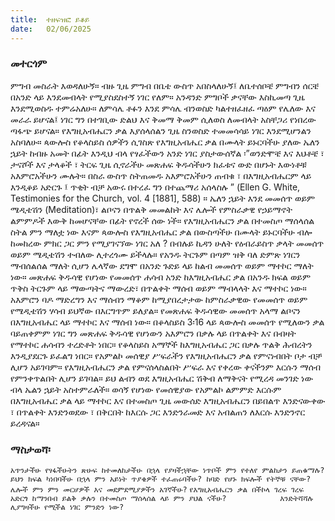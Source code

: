 ```yaml
---
title:  ተዘፍዝፎ ይቆይ
date:   02/06/2025
---
```


### መተርጎም

ምግብ መስራት እወዳለሁኝ። ብዙ ጊዜ ምግብ በቤቴ ውስጥ አበስላለሁኝ፤ ለቤተሰቦቼ ምግብን ሰርቼ በአንድ ላይ እንደመብላት የሚያስደስተኝ ነገር የለም። አንዳንድ ምግቦች ቃናቸው እስኪመጣ ጊዜ እንደሚወስዱ ተምሬአለሁ። ለምሳሌ ቶፉን እንደ ምሳሌ ብንወስድ ካልተዘፈዘፈ ጣዕም የሌለው እና መራራ ይሆናል፤ ነገር ግን በተገቢው ድልህ እና ቅመማ ቅመም ሲለወስ ለመብላት አስቸጋሪ የነበረው ጣፋጭ ይሆናል። የእግዚአብሔርን ቃል እያሰላሰልን ጊዜ ስንወስድ ተመመሳሳይ ነገር እንደሚሆንልን አስባለሁ። 
ጳውሎስ የቆላስይስ ሰዎችን ሲገስጽ የእግዚአብሔር ቃል በሙላት ይኑርባችሁ ያለው ኤለን ኋይት ከብዙ አመት በፊት እንዲህ ብላ የፃፈችውን አንድ ነገር ያስታውሰኛል ፡”ወንድሞቼ እና እህቶቼ ፣ ታናሾች እና ታላቆች ፣ ትርፍ ጊዜ ሲኖራችሁ መጽሐፍ ቅዱሳችሁን ክፈቱና ውድ በሆኑት እውነቶቹ አእምሮአችሁን ሙሉት። በስራ ውስጥ ስትጠመዱ አእምሮአችሁን ጠብቁ ፣ በእግዚአብሔርም ላይ እንዲቆይ አድርጉ ፤ ጥቂት ብቻ አውሩ በተረፈ ግን በተጨማሪ አሰላስሉ ” (Ellen G. White, Testimonies for the Church, vol. 4 [1881], 588) ። ኤለን ኋይት እንደ መመሰጥ ወይም ሜዲቴሽን (Meditation)፣ ልቦናን በጥልቅ መመልከት እና ሌሎች የምስራቃዊ የኃይማኖት ልምምዶች እውቅ ከመሆናቸው በፊት የኖረች ሰው ነች። የእግዚአብሔርን ቃል በተመስጦ ማሰላሰል ስትል ምን ማለቷ ነው እናም ጳውሎስ የእግዚአብሔር ቃል በውስጣችሁ በሙላት ይኑርባችሁ ብሎ ከመከረው ምክር ጋር ምን የሚያገናኘው ነገር አለ ?
በብሉይ ኪዳን ሁለት የዕብራይስጥ ቃላት መመሰጥ ወይም ሜዲቴሽን ተብለው ሊተረጎሙ ይችላሉ። የአንዱ ትርጉም በጣም ዝቅ ባለ ድምጽ ነገርን ማብሰልሰል ማለት ሲሆን ሌላኛው ደግሞ በአንድ ጉድይ ላይ ከልብ መመሰጥ ወይም ማተኮር ማለት ነው። መጽሐፍ ቅዱሳዊ የሆነው የመመሰጥ ሐሳብ አንድ ከእግዚአብሔር ቃል በአንዱ ክፍል ወይም ጥቅስ ትርጉም ላይ ማውጣትና ማውረድ፣ በጥልቀት ማሰብ ወይም ማብላላት እና ማተኮር ነው። አእምሮን ባዶ ማድረግን እና ማሰብን ማቆም ከሚያበረታታው ከምስራቃዊው የመመሰጥ ወይም የሜዲቴሽን ሃሳብ ይህኛው በእርግጥም ይለያል። የመጽሐፍ ቅዱሳዊው መመሰጥ አላማ ልቦናን በእግዚአብሔር ላይ ማተኮር እና ማሰብ ነው። 
በቆላስይስ 3፡16 ላይ ጳውሎስ መመሰጥ የሚለውን ቃል ባይጠቀምም ነገር ግን መጽሐፍ ቅዱሳዊ የሆነውን አእምሮን በቃሉ ላይ በጥልቀት እና በብዛት የማተኮር ሐሳብን ተረድቶት ነበር። የቆላስይስ አማኞች ከእግዚአብሔር ጋር በቃሉ ጥልቅ ሕብረትን እንዲያደርጉ ይፈልግ ነበር። የአምልኮ መሰዊያ ሥፍራችን የእግዚአብሔርን ቃል የምናነብበት ቦታ ብቻ ሊሆን አይገባም። የእግዚአብሔርን ቃል የምናሰላስልበት ሥፍራ እና የቀረው ቀናችንም እርሱን ማሰብ የምንቀጥልበት ሊሆን ይገባል። ይህ ልብን ወደ እግዚአብሔር ሽቅብ ለማቅናት የሚረዳ መንገድ ነው ብላ ኤልን ኋይት አስተምራለች።
ወሳኝ የሆነው የመሰዊያው የአምልኮ ልምምድ እርሱም በእግዚአብሔር ቃል ላይ ማተኮር እና በተመስጦ ጊዜ መውሰድ እግዚአብሔርን በይበልጥ እንድናውቀው ፣ በጥልቀት እንድንወደው ፣ በቅርበት ከእርሱ ጋር እንድንራመድ እና አብልጠን ለእርሱ እንድንኖር ይረዳናል። 

### ማስታወሻ፡ 

`አጥንታችሁ የፃፋችሁትን ጽሁፍ ከተመለከታችሁ በኋላ የያዛችኋቸው ነጥቦች ምን የተለየ ምልከታን ይጠቁማሉ?`
`ይህን ክፍል ካነበባችሁ በኋላ ምን አይነት ጥያቄዎች ተፈጠሩባችሁ? ከባድ የሆኑ ክፍሎች የትኞቹ ናቸው?`
`ሌሎች ምን ምን መርሆዎች እና መደምደሚያዎችን አገኛችሁ?`
`የእግዚአብሔርን ቃል በችኮላ ገረፍ ገረፍ አድርጎ ከማንበብ ይልቅ ቃሉን በተመስጦ ማሰላሰል ላይ ምን ያህል ናችሁ?            እንድትሻሻሉ ሊያግዛችሁ የሚችል ነገር ምንድን ነው?`

